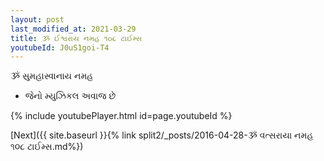 ```yaml
---
layout: post
last_modified_at: 2021-03-29
title: ૐ ઈશ્વરાય નમહ ૧૦૮ ટાઈમ્સ
youtubeId: J0uS1goi-T4
---
```

 
 
 ૐ સુમહાસ્વાનાય નમહ  
 
 -  જેનો મ્યુઝિકલ અવાજ છે 
 
  
 
  
 
 
 
 
 
 


{% include youtubePlayer.html id=page.youtubeId %}
 
[Next]({{ site.baseurl }}{% link  split2/_posts/2016-04-28-ૐ વત્સરાયા નમહ ૧૦૮ ટાઈમ્સ.md%})
 
